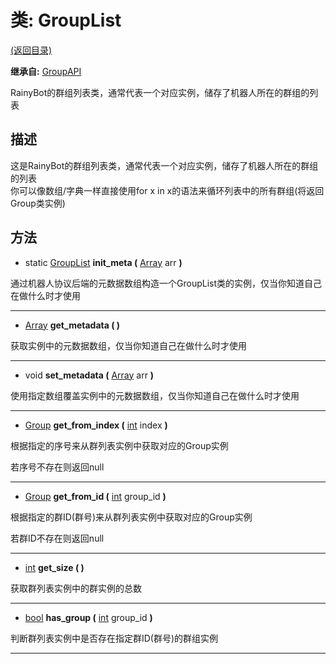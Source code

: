 # 类: GroupList

[(返回目录)](./)

**继承自:** [GroupAPI](GroupAPI.md)

RainyBot的群组列表类，通常代表一个对应实例，储存了机器人所在的群组的列表

## 描述

这是RainyBot的群组列表类，通常代表一个对应实例，储存了机器人所在的群组的列表\
你可以像数组/字典一样直接使用for x in x的语法来循环列表中的所有群组(将返回Group类实例)

## 方法

* static [GroupList](GroupList.md) **init\_meta (** [Array](https://docs.godotengine.org/en/latest/classes/class\_array.html) arr **)**

通过机器人协议后端的元数据数组构造一个GroupList类的实例，仅当你知道自己在做什么时才使用

***

* [Array](https://docs.godotengine.org/en/latest/classes/class\_array.html) **get\_metadata ( )**

获取实例中的元数据数组，仅当你知道自己在做什么时才使用

***

* void **set\_metadata (** [Array](https://docs.godotengine.org/en/latest/classes/class\_array.html) arr **)**

使用指定数组覆盖实例中的元数据数组，仅当你知道自己在做什么时才使用

***

* [Group](Group.md) **get\_from\_index (** [int](https://docs.godotengine.org/en/latest/classes/class\_int.html) index **)**

根据指定的序号来从群列表实例中获取对应的Group实例

若序号不存在则返回null

***

* [Group](Group.md) **get\_from\_id (** [int](https://docs.godotengine.org/en/latest/classes/class\_int.html) group\_id **)**

根据指定的群ID(群号)来从群列表实例中获取对应的Group实例

若群ID不存在则返回null

***

* [int](https://docs.godotengine.org/en/latest/classes/class\_int.html) **get\_size ( )**

获取群列表实例中的群实例的总数

***

* [bool](https://docs.godotengine.org/en/latest/classes/class\_bool.html) **has\_group (** [int](https://docs.godotengine.org/en/latest/classes/class\_int.html) group\_id **)**

判断群列表实例中是否存在指定群ID(群号)的群组实例

***
